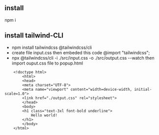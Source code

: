 ## install
npm i
## install tailwind-CLI
- npm install tailwindcss @tailwindcss/cli
- create file input.css then embeded this code @import "tailwindcss";
- npx @tailwindcss/cli -i ./src/input.css -o ./src/output.css --watch
then import ouput.css file to popup.html
```
    <!doctype html>
        <html>
        <head>
        <meta charset="UTF-8">
        <meta name="viewport" content="width=device-width, initial-scale=1.0">
        <link href="./output.css" rel="stylesheet">
        </head>
        <body>
        <h1 class="text-3xl font-bold underline">
            Hello world!
        </h1>
        </body>
    </html>
```

